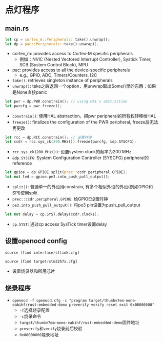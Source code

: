 # 点灯程序

## main.rs

```rust
let cp = cortex_m::Peripherals::take().unwrap();
let dp = pac::Peripherals::take().unwrap();
```

- cortex_m: provides access to Cortex-M specific peripherals
  - 例如：NVIC (Nested Vectored Interrupt Controller), Systick Timer, SCB (System Control Block), MPU
- pac: provides access to all the device-specific peripherals
  - e.g., GPIO, ADC, Timers/Counters, I2C
- `take()`: retrieves singleton instance of peripherals
- `unwrap()`: take之后返回一个option，用unwrap取出Some()里的东西；如果是None直接panic

```rust
let pwr = dp.PWR.constrain(); // using HAL's abstraction
let pwrcfg = pwr.freeze();
```

- `constrain()`: 使用HAL abstraction，把pwr peripheral的所有权转移给HAL
- `freeze()`: finalizes the configuration of the PWR peripheral, freeze后无法再更改

```rust
let rcc = dp.RCC.constrain(); // 设置时钟
let ccdr = rcc.sys_ck(200.MHz()).freeze(pwrcfg, &dp.SYSCFG);
```

- `rcc.sys_ck(200.MHz())`: 设置system clock的频率为200 MHz
- `&dp.SYSCFG`: System Configuration Controller (SYSCFG) peripheral的reference

```rust
let gpioe = dp.GPIOE.split(prec::ccdr.peripheral.GPIOE);
let mut led = gpioe.pe3.into_push_pull_output();
```

- `split()`: 普通单一的外设用constrain, 有多个相似外设的外设(例如GPIO和SPI)使用split
- `prec::ccdr.peripheral.GPIOE`: 给GPIOE设置时钟
- `pe3.into_push_pull_output()`: 将pe3 pin设置为push_pull_output

```rust
let mut delay = cp.SYST.delay(ccdr.clocks);
```

- `cp.SYST`: 通过cp access SysTick timer设置delay

## 设置openocd config

```rust
source [find interface/stlink.cfg]

source [find target/stm32h7x.cfg]
```

- 设置烧录器和所用芯片

## 烧录程序

- `openocd -f openocd.cfg -c "program target/thumbv7em-none-eabihf/rust-embedded-demo preverify verify reset exit 0x08000000"`
  - `-f`选择烧录配置
  - `-c`烧录命令
  - `target/thumbv7em-none-eabihf/rust-embedded-demo`固件地址
  - `preverify`和`verify`烧录前后校验
  - `0x08000000`烧录地址
